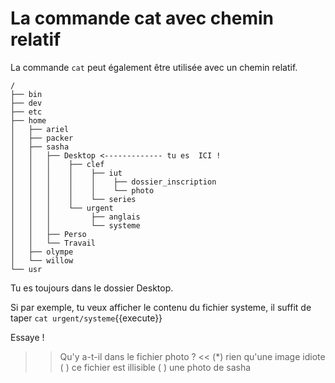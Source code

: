 # La commande cat avec chemin relatif

La commande `cat` peut également être utilisée avec un chemin relatif.

```
/
├── bin
├── dev
├── etc
├── home
│   ├── ariel
│   ├── packer
│   ├── sasha  
│   │   ├── Desktop <------------- tu es  ICI !
│   │   │    ├── clef
│   │   │    │    ├── iut
│   │   │    │    │    ├── dossier_inscription
│   │   │    │    │    └── photo 
│   │   │    │    └── series 
│   │   │    └── urgent
│   │   │         ├── anglais
│   │   │         └── systeme 
│   │   ├── Perso
│   │   └── Travail 
│   ├── olympe
│   └── willow
└── usr
``` 


Tu es toujours dans le dossier Desktop.

Si par exemple, tu veux afficher le contenu du fichier systeme, il suffit de taper `cat urgent/systeme`{{execute}}

Essaye !

>> Qu'y a-t-il dans le fichier photo ? <<
(*) rien qu'une image idiote
( ) ce fichier est illisible
( ) une photo de sasha

